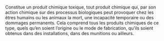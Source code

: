 Constitue un produit chimique toxique, tout produit chimique qui, par son action chimique sur des processus biologiques peut provoquer chez les êtres humains ou les animaux la mort, une incapacité temporaire ou des dommages permanents. Cela comprend tous les produits chimiques de ce type, quels qu’en soient l’origine ou le mode de fabrication, qu’ils soient obtenus dans des installations, dans des munitions ou ailleurs.